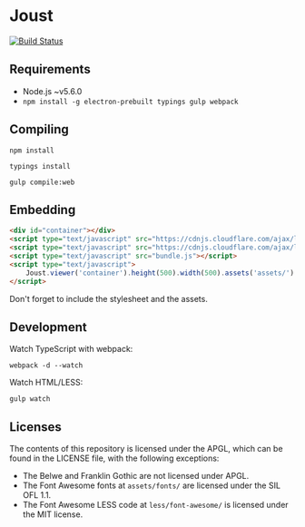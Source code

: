 # Joust
[![Build Status](https://travis-ci.org/HearthSim/joust.svg?branch=master)](https://travis-ci.org/HearthSim/joust)

## Requirements

- Node.js ~v5.6.0
- `npm install -g electron-prebuilt typings gulp webpack`


## Compiling

```
npm install
```

```
typings install
```

```
gulp compile:web
```


## Embedding

```html
<div id="container"></div>
<script type="text/javascript" src="https://cdnjs.cloudflare.com/ajax/libs/react/0.14.7/react.min.js"></script>
<script type="text/javascript" src="https://cdnjs.cloudflare.com/ajax/libs/react/0.14.7/react-dom.min.js"></script>
<script type="text/javascript" src="bundle.js"></script>
<script type="text/javascript">
	Joust.viewer('container').height(500).width(500).assets('assets/').fromUrl('http://example.org/brawl.hsreplay');
</script>
```

Don't forget to include the stylesheet and the assets.


## Development

Watch TypeScript with webpack:

```
webpack -d --watch
```

Watch HTML/LESS:

```
gulp watch
```


## Licenses

The contents of this repository is licensed under the APGL, which can be found in the LICENSE file, with the following exceptions:

- The Belwe and Franklin Gothic are not licensed under APGL.
- The Font Awesome fonts at `assets/fonts/` are licensed under the SIL OFL 1.1.
- The Font Awesome LESS code at `less/font-awesome/` is licensed under the MIT license.
